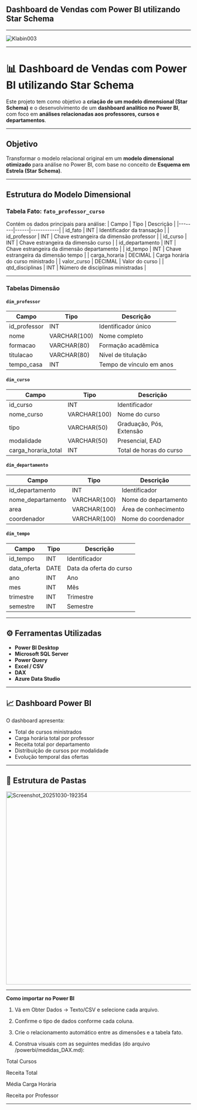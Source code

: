 ## Dashboard de Vendas com Power BI utilizando Star Schema


---

![Klabin003](https://github.com/user-attachments/assets/f3b7de26-5d6b-4247-aa9b-59a143e3988e)


---

# 📊 Dashboard de Vendas com Power BI utilizando Star Schema

Este projeto tem como objetivo a **criação de um modelo dimensional (Star Schema)** e o desenvolvimento de um **dashboard analítico no Power BI**, com foco em **análises relacionadas aos professores, cursos e departamentos**.

---

##  Objetivo
Transformar o modelo relacional original em um **modelo dimensional otimizado** para análise no Power BI, com base no conceito de **Esquema em Estrela (Star Schema)**.

---

##  Estrutura do Modelo Dimensional

###  Tabela Fato: `fato_professor_curso`
Contém os dados principais para análise:
| Campo | Tipo | Descrição |
|--------|------|------------|
| id_fato | INT | Identificador da transação |
| id_professor | INT | Chave estrangeira da dimensão professor |
| id_curso | INT | Chave estrangeira da dimensão curso |
| id_departamento | INT | Chave estrangeira da dimensão departamento |
| id_tempo | INT | Chave estrangeira da dimensão tempo |
| carga_horaria | DECIMAL | Carga horária do curso ministrado |
| valor_curso | DECIMAL | Valor do curso |
| qtd_disciplinas | INT | Número de disciplinas ministradas |

---

###  Tabelas Dimensão

#### `dim_professor`
| Campo | Tipo | Descrição |
|--------|------|------------|
| id_professor | INT | Identificador único |
| nome | VARCHAR(100) | Nome completo |
| formacao | VARCHAR(80) | Formação acadêmica |
| titulacao | VARCHAR(80) | Nível de titulação |
| tempo_casa | INT | Tempo de vínculo em anos |

#### `dim_curso`
| Campo | Tipo | Descrição |
|--------|------|------------|
| id_curso | INT | Identificador |
| nome_curso | VARCHAR(100) | Nome do curso |
| tipo | VARCHAR(50) | Graduação, Pós, Extensão |
| modalidade | VARCHAR(50) | Presencial, EAD |
| carga_horaria_total | INT | Total de horas do curso |

#### `dim_departamento`
| Campo | Tipo | Descrição |
|--------|------|------------|
| id_departamento | INT | Identificador |
| nome_departamento | VARCHAR(100) | Nome do departamento |
| area | VARCHAR(100) | Área de conhecimento |
| coordenador | VARCHAR(100) | Nome do coordenador |

#### `dim_tempo`
| Campo | Tipo | Descrição |
|--------|------|------------|
| id_tempo | INT | Identificador |
| data_oferta | DATE | Data da oferta do curso |
| ano | INT | Ano |
| mes | INT | Mês |
| trimestre | INT | Trimestre |
| semestre | INT | Semestre |

---

## ⚙️ Ferramentas Utilizadas
- **Power BI Desktop**
- **Microsoft SQL Server**
- **Power Query**
- **Excel / CSV**
- **DAX**
- **Azure Data Studio**

---

## 📈 Dashboard Power BI
O dashboard apresenta:
- Total de cursos ministrados
- Carga horária total por professor
- Receita total por departamento
- Distribuição de cursos por modalidade
- Evolução temporal das ofertas

---

## 🔗 Estrutura de Pastas 



<img width="823" height="527" alt="Screenshot_20251030-192354" src="https://github.com/user-attachments/assets/c5dc46c1-d8b7-49b5-bf2f-15fa1eb5bdf7" />



---


 **Como importar no Power BI**

1. Vá em Obter Dados → Texto/CSV e selecione cada arquivo.


2. Confirme o tipo de dados conforme cada coluna.


3. Crie o relacionamento automático entre as dimensões e a tabela fato.


4. Construa visuais com as seguintes medidas (do arquivo /powerbi/medidas_DAX.md):

Total Cursos

Receita Total

Média Carga Horária

Receita por Professor



---




